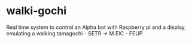 # walki-gochi
Real time system to control an Alpha bot with Raspberry pi and a display, emulating a walking tamagochi - SETR -> M.EIC - FEUP
